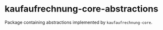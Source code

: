 # kaufaufrechnung-core-abstractions

Package containing abstractions implemented by `kaufaufrechnung-core`.

